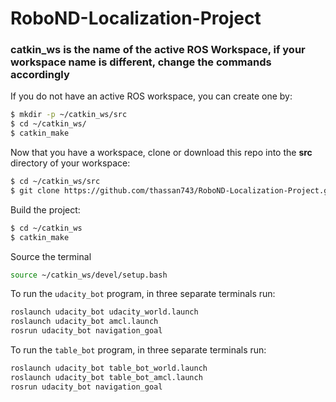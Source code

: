 # RoboND-Localization-Project

### catkin_ws is the name of the active ROS Workspace, if your workspace name is different, change the commands accordingly

If you do not have an active ROS workspace, you can create one by:
```sh
$ mkdir -p ~/catkin_ws/src
$ cd ~/catkin_ws/
$ catkin_make
```

Now that you have a workspace, clone or download this repo into the **src** directory of your workspace:
```sh
$ cd ~/catkin_ws/src
$ git clone https://github.com/thassan743/RoboND-Localization-Project.git
```

Build the project:
```sh
$ cd ~/catkin_ws
$ catkin_make
```

Source the terminal
```sh
source ~/catkin_ws/devel/setup.bash
```

To run the `udacity_bot` program, in three separate terminals run:
```sh
roslaunch udacity_bot udacity_world.launch
roslaunch udacity_bot amcl.launch
rosrun udacity_bot navigation_goal
```

To run the `table_bot` program, in three separate terminals run:
```sh
roslaunch udacity_bot table_bot_world.launch
roslaunch udacity_bot table_bot_amcl.launch
rosrun udacity_bot navigation_goal
```
